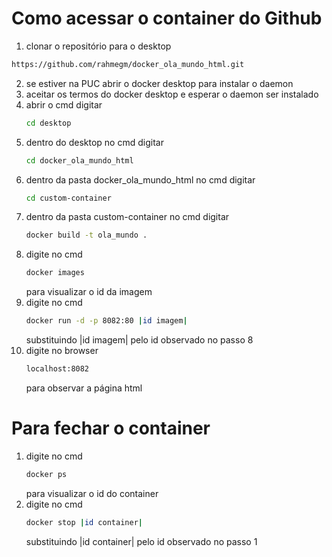 # Como acessar o container do Github
1. clonar o repositório para o desktop
```sh
https://github.com/rahmegm/docker_ola_mundo_html.git
```
2. se estiver na PUC abrir o docker desktop para instalar o daemon
3. aceitar os termos do docker desktop e esperar o daemon ser instalado
4. abrir o cmd
   digitar
   ```sh
   cd desktop
   ```
5. dentro do desktop no cmd
   digitar
   ```sh
   cd docker_ola_mundo_html
    ```
6. dentro da pasta docker_ola_mundo_html no cmd
   digitar
   ```sh
   cd custom-container
   ```
7. dentro da pasta custom-container no cmd
    digitar
    ```sh
    docker build -t ola_mundo .
    ```
8. digite no cmd
     ```sh
     docker images
    ```
    para visualizar o id da imagem
9. digite no cmd
    ```sh
    docker run -d -p 8082:80 |id imagem|
    ```
   substituindo |id imagem| pelo id observado no passo 8
10. digite no browser
    ```sh
    localhost:8082
    ```
    para observar a página html
# Para fechar o container
1. digite no cmd
   ```sh
   docker ps
   ```
   para visualizar o id do container
2. digite no cmd
   ```sh
   docker stop |id container|
   ```
   substituindo |id container| pelo id observado no passo 1

